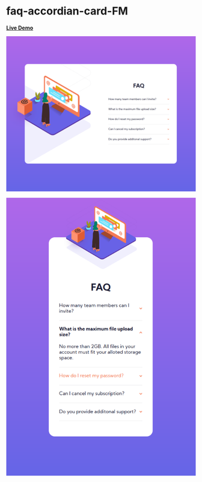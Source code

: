 # faq-accordian-card-FM

[**Live Demo**](https://lettuce05.github.io/faq-accordian-card-FM/)

![Picture of Live Site](https://github.com/Lettuce05/faq-accordian-card-FM/blob/main/Gitpicture.PNG)

![Picture of Live Site](https://github.com/Lettuce05/faq-accordian-card-FM/blob/main/Gitpicture2.PNG)
